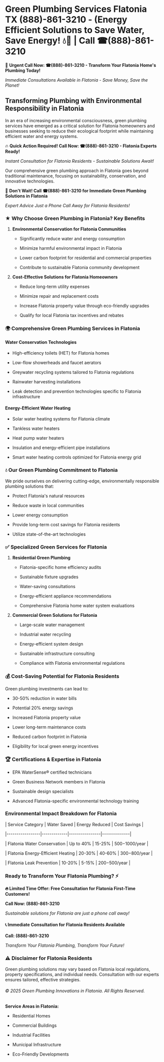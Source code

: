# Green Plumbing Services Flatonia TX (888)-861-3210 - (Energy Efficient Solutions to Save Water, Save Energy! 💧🌿 | Call ☎(888)-861-3210

🚨 **Urgent Call Now: ☎(888)-861-3210 - Transform Your Flatonia Home's Plumbing Today!**
*Immediate Consultations Available in Flatonia - Save Money, Save the Planet!*

## Transforming Plumbing with Environmental Responsibility in Flatonia

In an era of increasing environmental consciousness, green plumbing services have emerged as a critical solution for Flatonia homeowners and businesses seeking to reduce their ecological footprint while maintaining efficient water and energy systems. 

🔥 **Quick Action Required! Call Now: ☎(888)-861-3210 - Flatonia Experts Ready!**
*Instant Consultation for Flatonia Residents - Sustainable Solutions Await!*

Our comprehensive green plumbing approach in Flatonia goes beyond traditional maintenance, focusing on sustainability, conservation, and innovative technologies.

🚨 **Don't Wait! Call ☎(888)-861-3210 for Immediate Green Plumbing Solutions in Flatonia**
*Expert Advice Just a Phone Call Away for Flatonia Residents!*

### ★ Why Choose Green Plumbing in Flatonia? Key Benefits

1. **Environmental Conservation for Flatonia Communities** 
   - Significantly reduce water and energy consumption
   - Minimize harmful environmental impact in Flatonia
   - Lower carbon footprint for residential and commercial properties
   - Contribute to sustainable Flatonia community development

2. **Cost-Effective Solutions for Flatonia Homeowners** 
   - Reduce long-term utility expenses
   - Minimize repair and replacement costs
   - Increase Flatonia property value through eco-friendly upgrades
   - Qualify for local Flatonia tax incentives and rebates

### 🌍 Comprehensive Green Plumbing Services in Flatonia

#### Water Conservation Technologies
- High-efficiency toilets (HET) for Flatonia homes
- Low-flow showerheads and faucet aerators
- Greywater recycling systems tailored to Flatonia regulations
- Rainwater harvesting installations
- Leak detection and prevention technologies specific to Flatonia infrastructure

#### Energy-Efficient Water Heating
- Solar water heating systems for Flatonia climate
- Tankless water heaters
- Heat pump water heaters
- Insulation and energy-efficient pipe installations
- Smart water heating controls optimized for Flatonia energy grid

### 💧 Our Green Plumbing Commitment to Flatonia

We pride ourselves on delivering cutting-edge, environmentally responsible plumbing solutions that:
- Protect Flatonia's natural resources
- Reduce waste in local communities
- Lower energy consumption
- Provide long-term cost savings for Flatonia residents
- Utilize state-of-the-art technologies

### ✅ Specialized Green Services for Flatonia

1. **Residential Green Plumbing**
   - Flatonia-specific home efficiency audits
   - Sustainable fixture upgrades
   - Water-saving consultations
   - Energy-efficient appliance recommendations
   - Comprehensive Flatonia home water system evaluations

2. **Commercial Green Solutions for Flatonia**
   - Large-scale water management
   - Industrial water recycling
   - Energy-efficient system design
   - Sustainable infrastructure consulting
   - Compliance with Flatonia environmental regulations

### 💰 Cost-Saving Potential for Flatonia Residents

Green plumbing investments can lead to:
- 30-50% reduction in water bills
- Potential 20% energy savings
- Increased Flatonia property value
- Lower long-term maintenance costs
- Reduced carbon footprint in Flatonia
- Eligibility for local green energy incentives

### 🏆 Certifications & Expertise in Flatonia

- EPA WaterSense® certified technicians
- Green Business Network members in Flatonia
- Sustainable design specialists
- Advanced Flatonia-specific environmental technology training

### Environmental Impact Breakdown for Flatonia

| Service Category | Water Saved | Energy Reduced | Cost Savings |
|-----------------|-------------|----------------|--------------|
| Flatonia Water Conservation | Up to 40% | 15-25% | $500-$1000/year |
| Flatonia Energy-Efficient Heating | 20-30% | 40-60% | $300-$800/year |
| Flatonia Leak Prevention | 10-20% | 5-15% | $200-$500/year |

### Ready to Transform Your Flatonia Plumbing? ⚡

**🔥 Limited Time Offer: Free Consultation for Flatonia First-Time Customers!**

**Call Now: (888)-861-3210**
*Sustainable solutions for Flatonia are just a phone call away!*

#### 📞 Immediate Consultation for Flatonia Residents Available

**Call: (888)-861-3210**
*Transform Your Flatonia Plumbing, Transform Your Future!*

### ⚠️ Disclaimer for Flatonia Residents

Green plumbing solutions may vary based on Flatonia local regulations, property specifications, and individual needs. Consultation with our experts ensures tailored, effective strategies.

###### © 2025 Green Plumbing Innovations in Flatonia. All Rights Reserved.

**Service Areas in Flatonia:** 
- Residential Homes
- Commercial Buildings
- Industrial Facilities
- Municipal Infrastructure
- Eco-Friendly Developments